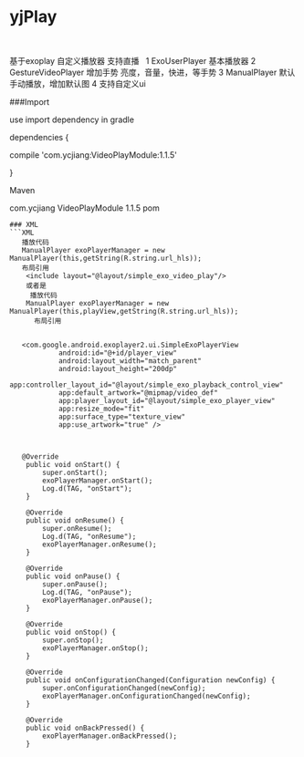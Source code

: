 # yjPlay
 
 
 基于exoplay 自定义播放器 支持直播
  
 1 ExoUserPlayer  基本播放器
 2 GestureVideoPlayer   增加手势  亮度，音量，快进，等手势
 3 ManualPlayer  默认手动播放，增加默认图
 4 支持自定义ui
 
 ###Import

 use     import dependency in gradle

dependencies {

   compile 'com.ycjiang:VideoPlayModule:1.1.5'

}

 Maven

<dependency>
  <groupId>com.ycjiang</groupId>
  <artifactId>VideoPlayModule</artifactId>
  <version>1.1.5</version>
  <type>pom</type>
</dependency>


```
### XML
```XML
   播放代码
   ManualPlayer exoPlayerManager = new ManualPlayer(this,getString(R.string.url_hls));
   布局引用
    <include layout="@layout/simple_exo_video_play"/>
    或者是
     播放代码
    ManualPlayer exoPlayerManager = new ManualPlayer(this,playView,getString(R.string.url_hls));  
      布局引用
      
      
   <com.google.android.exoplayer2.ui.SimpleExoPlayerView
            android:id="@+id/player_view"
            android:layout_width="match_parent"
            android:layout_height="200dp"
            app:controller_layout_id="@layout/simple_exo_playback_control_view"
            app:default_artwork="@mipmap/video_def"
            app:player_layout_id="@layout/simple_exo_player_view"
            app:resize_mode="fit"
            app:surface_type="texture_view"
            app:use_artwork="true" />
 
 
 
   @Override
    public void onStart() {
        super.onStart();
        exoPlayerManager.onStart();
        Log.d(TAG, "onStart");
    }

    @Override
    public void onResume() {
        super.onResume();
        Log.d(TAG, "onResume");
        exoPlayerManager.onResume();
    }

    @Override
    public void onPause() {
        super.onPause();
        Log.d(TAG, "onPause");
        exoPlayerManager.onPause();
    }

    @Override
    public void onStop() {
        super.onStop();
        exoPlayerManager.onStop();
    }

    @Override
    public void onConfigurationChanged(Configuration newConfig) {
        super.onConfigurationChanged(newConfig);
        exoPlayerManager.onConfigurationChanged(newConfig);
    }

    @Override
    public void onBackPressed() {
        exoPlayerManager.onBackPressed();
    }
